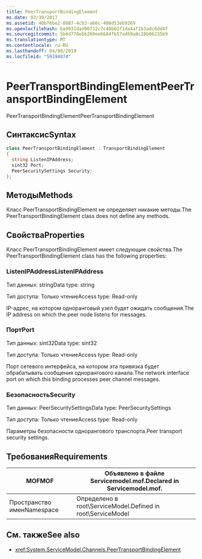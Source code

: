 ```yaml
---
title: PeerTransportBindingElement
ms.date: 03/30/2017
ms.assetid: 40bf6be2-8087-4cb3-a66c-408d53eb9269
ms.openlocfilehash: ba9031dad96f12c7c48b03f1da4af1b3adc6dd4f
ms.sourcegitcommit: 5b6d778ebb269ee6684fb57ad69a8c28b06235b9
ms.translationtype: MT
ms.contentlocale: ru-RU
ms.lasthandoff: 04/08/2019
ms.locfileid: "59194074"
---
```

# <a name="peertransportbindingelement"></a><span data-ttu-id="81c6c-102">PeerTransportBindingElement</span><span class="sxs-lookup"><span data-stu-id="81c6c-102">PeerTransportBindingElement</span></span>
<span data-ttu-id="81c6c-103">PeerTransportBindingElement</span><span class="sxs-lookup"><span data-stu-id="81c6c-103">PeerTransportBindingElement</span></span>  
  
## <a name="syntax"></a><span data-ttu-id="81c6c-104">Синтаксис</span><span class="sxs-lookup"><span data-stu-id="81c6c-104">Syntax</span></span>  
  
```csharp
class PeerTransportBindingElement : TransportBindingElement  
{  
  string ListenIPAddress;  
  sint32 Port;  
  PeerSecuritySettings Security;  
};  
```  
  
## <a name="methods"></a><span data-ttu-id="81c6c-105">Методы</span><span class="sxs-lookup"><span data-stu-id="81c6c-105">Methods</span></span>  
 <span data-ttu-id="81c6c-106">Класс PeerTransportBindingElement не определяет никакие методы.</span><span class="sxs-lookup"><span data-stu-id="81c6c-106">The PeerTransportBindingElement class does not define any methods.</span></span>  
  
## <a name="properties"></a><span data-ttu-id="81c6c-107">Свойства</span><span class="sxs-lookup"><span data-stu-id="81c6c-107">Properties</span></span>  
 <span data-ttu-id="81c6c-108">Класс PeerTransportBindingElement имеет следующие свойства.</span><span class="sxs-lookup"><span data-stu-id="81c6c-108">The PeerTransportBindingElement class has the following properties:</span></span>  
  
### <a name="listenipaddress"></a><span data-ttu-id="81c6c-109">ListenIPAddress</span><span class="sxs-lookup"><span data-stu-id="81c6c-109">ListenIPAddress</span></span>  
 <span data-ttu-id="81c6c-110">Тип данных: string</span><span class="sxs-lookup"><span data-stu-id="81c6c-110">Data type: string</span></span>  
  
 <span data-ttu-id="81c6c-111">Тип доступа: Только чтение</span><span class="sxs-lookup"><span data-stu-id="81c6c-111">Access type: Read-only</span></span>  
  
 <span data-ttu-id="81c6c-112">IP-адрес, на котором одноранговый узел будет ожидать сообщения.</span><span class="sxs-lookup"><span data-stu-id="81c6c-112">The IP address on which the peer node listens for messages.</span></span>  
  
### <a name="port"></a><span data-ttu-id="81c6c-113">Порт</span><span class="sxs-lookup"><span data-stu-id="81c6c-113">Port</span></span>  
 <span data-ttu-id="81c6c-114">Тип данных: sint32</span><span class="sxs-lookup"><span data-stu-id="81c6c-114">Data type: sint32</span></span>  
  
 <span data-ttu-id="81c6c-115">Тип доступа: Только чтение</span><span class="sxs-lookup"><span data-stu-id="81c6c-115">Access type: Read-only</span></span>  
  
 <span data-ttu-id="81c6c-116">Порт сетевого интерфейса, на котором эта привязка будет обрабатывать сообщения однорангового канала.</span><span class="sxs-lookup"><span data-stu-id="81c6c-116">The network interface port on which this binding processes peer channel messages.</span></span>  
  
### <a name="security"></a><span data-ttu-id="81c6c-117">Безопасность</span><span class="sxs-lookup"><span data-stu-id="81c6c-117">Security</span></span>  
 <span data-ttu-id="81c6c-118">Тип данных: PeerSecuritySettings</span><span class="sxs-lookup"><span data-stu-id="81c6c-118">Data type: PeerSecuritySettings</span></span>  
  
 <span data-ttu-id="81c6c-119">Тип доступа: Только чтение</span><span class="sxs-lookup"><span data-stu-id="81c6c-119">Access type: Read-only</span></span>  
  
 <span data-ttu-id="81c6c-120">Параметры безопасности однорангового транспорта.</span><span class="sxs-lookup"><span data-stu-id="81c6c-120">Peer transport security settings.</span></span>  
  
## <a name="requirements"></a><span data-ttu-id="81c6c-121">Требования</span><span class="sxs-lookup"><span data-stu-id="81c6c-121">Requirements</span></span>  
  
|<span data-ttu-id="81c6c-122">MOF</span><span class="sxs-lookup"><span data-stu-id="81c6c-122">MOF</span></span>|<span data-ttu-id="81c6c-123">Объявлено в файле Servicemodel.mof.</span><span class="sxs-lookup"><span data-stu-id="81c6c-123">Declared in Servicemodel.mof.</span></span>|  
|---------|-----------------------------------|  
|<span data-ttu-id="81c6c-124">Пространство имен</span><span class="sxs-lookup"><span data-stu-id="81c6c-124">Namespace</span></span>|<span data-ttu-id="81c6c-125">Определено в root\ServiceModel.</span><span class="sxs-lookup"><span data-stu-id="81c6c-125">Defined in root\ServiceModel</span></span>|  
  
## <a name="see-also"></a><span data-ttu-id="81c6c-126">См. также</span><span class="sxs-lookup"><span data-stu-id="81c6c-126">See also</span></span>

- <xref:System.ServiceModel.Channels.PeerTransportBindingElement>
